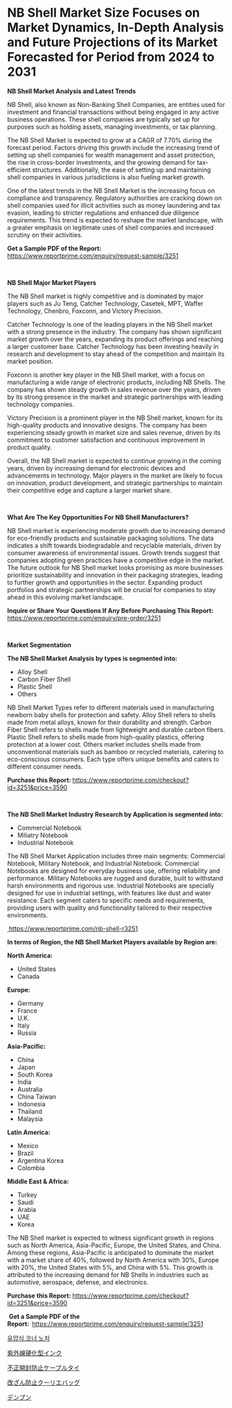 <p><h1>NB Shell Market Size Focuses on Market Dynamics, In-Depth Analysis and Future Projections of its Market Forecasted for Period from 2024 to 2031</h1></p><p><strong>NB Shell Market Analysis and Latest Trends</strong></p>
<p><p>NB Shell, also known as Non-Banking Shell Companies, are entities used for investment and financial transactions without being engaged in any active business operations. These shell companies are typically set up for purposes such as holding assets, managing investments, or tax planning. </p><p>The NB Shell Market is expected to grow at a CAGR of 7.70% during the forecast period. Factors driving this growth include the increasing trend of setting up shell companies for wealth management and asset protection, the rise in cross-border investments, and the growing demand for tax-efficient structures. Additionally, the ease of setting up and maintaining shell companies in various jurisdictions is also fueling market growth.</p><p>One of the latest trends in the NB Shell Market is the increasing focus on compliance and transparency. Regulatory authorities are cracking down on shell companies used for illicit activities such as money laundering and tax evasion, leading to stricter regulations and enhanced due diligence requirements. This trend is expected to reshape the market landscape, with a greater emphasis on legitimate uses of shell companies and increased scrutiny on their activities.</p></p>
<p><strong>Get a Sample PDF of the Report:&nbsp;</strong> <a href="https://www.reportprime.com/enquiry/request-sample/3251">https://www.reportprime.com/enquiry/request-sample/3251</a></p>
<p>&nbsp;</p>
<p><strong>NB Shell Major Market Players</strong></p>
<p><p>The NB Shell market is highly competitive and is dominated by major players such as Ju Teng, Catcher Technology, Casetek, MPT, Waffer Technology, Chenbro, Foxconn, and Victory Precision.</p><p>Catcher Technology is one of the leading players in the NB Shell market with a strong presence in the industry. The company has shown significant market growth over the years, expanding its product offerings and reaching a larger customer base. Catcher Technology has been investing heavily in research and development to stay ahead of the competition and maintain its market position.</p><p>Foxconn is another key player in the NB Shell market, with a focus on manufacturing a wide range of electronic products, including NB Shells. The company has shown steady growth in sales revenue over the years, driven by its strong presence in the market and strategic partnerships with leading technology companies.</p><p>Victory Precision is a prominent player in the NB Shell market, known for its high-quality products and innovative designs. The company has been experiencing steady growth in market size and sales revenue, driven by its commitment to customer satisfaction and continuous improvement in product quality.</p><p>Overall, the NB Shell market is expected to continue growing in the coming years, driven by increasing demand for electronic devices and advancements in technology. Major players in the market are likely to focus on innovation, product development, and strategic partnerships to maintain their competitive edge and capture a larger market share.</p></p>
<p>&nbsp;</p>
<p><strong>What Are The Key Opportunities For NB Shell Manufacturers?</strong></p>
<p><p>NB Shell market is experiencing moderate growth due to increasing demand for eco-friendly products and sustainable packaging solutions. The data indicates a shift towards biodegradable and recyclable materials, driven by consumer awareness of environmental issues. Growth trends suggest that companies adopting green practices have a competitive edge in the market. The future outlook for NB Shell market looks promising as more businesses prioritize sustainability and innovation in their packaging strategies, leading to further growth and opportunities in the sector. Expanding product portfolios and strategic partnerships will be crucial for companies to stay ahead in this evolving market landscape.</p></p>
<p><strong>Inquire or Share Your Questions If Any Before Purchasing This Report:</strong> <a href="https://www.reportprime.com/enquiry/pre-order/3251">https://www.reportprime.com/enquiry/pre-order/3251</a></p>
<p>&nbsp;</p>
<p><strong>Market Segmentation</strong></p>
<p><strong>The NB Shell Market Analysis by types is segmented into:</strong></p>
<p><ul><li>Alloy Shell</li><li>Carbon Fiber Shell</li><li>Plastic Shell</li><li>Others</li></ul></p>
<p><p>NB Shell Market Types refer to different materials used in manufacturing newborn baby shells for protection and safety. Alloy Shell refers to shells made from metal alloys, known for their durability and strength. Carbon Fiber Shell refers to shells made from lightweight and durable carbon fibers. Plastic Shell refers to shells made from high-quality plastics, offering protection at a lower cost. Others market includes shells made from unconventional materials such as bamboo or recycled materials, catering to eco-conscious consumers. Each type offers unique benefits and caters to different consumer needs.</p></p>
<p><strong>Purchase this Report:&nbsp;</strong><a href="https://www.reportprime.com/checkout?id=3251&price=3590">https://www.reportprime.com/checkout?id=3251&price=3590</a></p>
<p>&nbsp;</p>
<p><strong>The NB Shell Market Industry Research by Application is segmented into:</strong></p>
<p><ul><li>Commercial Notebook</li><li>Miliatry Notebook</li><li>Industrial Notebook</li></ul></p>
<p><p>The NB Shell Market Application includes three main segments: Commercial Notebook, Military Notebook, and Industrial Notebook. Commercial Notebooks are designed for everyday business use, offering reliability and performance. Military Notebooks are rugged and durable, built to withstand harsh environments and rigorous use. Industrial Notebooks are specially designed for use in industrial settings, with features like dust and water resistance. Each segment caters to specific needs and requirements, providing users with quality and functionality tailored to their respective environments.</p></p>
<p><a href="https://www.reportprime.com/nb-shell-r3251">&nbsp;https://www.reportprime.com/nb-shell-r3251</a></p>
<p><strong>In terms of Region, the NB Shell Market Players available by Region are:</strong></p>
<p>
    <p> <strong> North America: </strong>
        <ul>
            <li>United States</li>
            <li>Canada</li>
        </ul>
        </p> 
    <p> <strong> Europe: </strong>
        <ul>
            <li>Germany</li>
            <li>France</li>
            <li>U.K.</li>
            <li>Italy</li>
            <li>Russia</li>
        </ul>
        </p> 
    <p> <strong> Asia-Pacific: </strong>
        <ul>
            <li>China</li>
            <li>Japan</li>
            <li>South Korea</li>
            <li>India</li>
            <li>Australia</li>
            <li>China Taiwan</li>
            <li>Indonesia</li>
            <li>Thailand</li>
            <li>Malaysia</li>
        </ul>
        </p> 
    <p> <strong> Latin America: </strong>
        <ul>
            <li>Mexico</li>
            <li>Brazil</li>
            <li>Argentina Korea</li>
            <li>Colombia</li>
        </ul>
        </p> 
    <p> <strong> Middle East & Africa: </strong>
        <ul>
            <li>Turkey</li>
            <li>Saudi</li>
            <li>Arabia</li>
            <li>UAE</li>
            <li>Korea</li>
        </ul>
    </p>
    </p>
<p><p>The NB Shell market is expected to witness significant growth in regions such as North America, Asia-Pacific, Europe, the United States, and China. Among these regions, Asia-Pacific is anticipated to dominate the market with a market share of 40%, followed by North America with 30%, Europe with 20%, the United States with 5%, and China with 5%. This growth is attributed to the increasing demand for NB Shells in industries such as automotive, aerospace, defense, and electronics.</p></p>
<p><strong>Purchase this Report: </strong><a href="https://www.reportprime.com/checkout?id=3251&price=3590">https://www.reportprime.com/checkout?id=3251&price=3590</a></p>
<p>&nbsp;<strong>Get a Sample PDF of the Report:&nbsp;&nbsp;</strong><a href="https://www.reportprime.com/enquiry/request-sample/3251">https://www.reportprime.com/enquiry/request-sample/3251</a></p>
<p><strong></strong></p>
<p><p><a href="https://medium.com/@gladycecarter2022/%EC%88%98%EC%A7%81-%EC%9C%A0%EC%95%95-%EC%BD%94%EB%84%88-%EB%82%AB%EC%B2%98-%EC%8B%9C%EC%9E%A5-%EB%B6%84%EC%84%9D-2024%EB%85%84%EB%B6%80%ED%84%B0-2031%EB%85%84%EA%B9%8C%EC%A7%80%EC%9D%98-%EA%B8%80%EB%A1%9C%EB%B2%8C-%EC%82%B0%EC%97%85-%EC%A0%84%EB%A7%9D-%EB%B0%8F-%EC%98%88%EC%B8%A1-fd8f768ec09b">유압식 코너 노처</a></p><p><a href="https://medium.com/@isabeleterson7845/uv%E7%A1%AC%E5%8C%96%E3%82%A4%E3%83%B3%E3%82%AD%E5%B8%82%E5%A0%B4-2031%E5%B9%B4%E3%81%BE%E3%81%A7%E3%81%AE%E3%83%88%E3%83%AC%E3%83%B3%E3%83%89-%E4%BA%88%E6%B8%AC-%E7%AB%B6%E4%BA%89%E5%88%86%E6%9E%90-ce2de91b4ab8">紫外線硬化型インク</a></p><p><a href="https://github.com/CarlieShields/Market-Research-Report-List-1/blob/main/519730372862.md">不正開封防止ケーブルタイ</a></p><p><a href="https://github.com/HershelKris/Market-Research-Report-List-1/blob/main/897239272863.md">改ざん防止クーリエバッグ</a></p><p><a href="https://medium.com/@laceyzemlak1/%E3%81%A7%E3%82%93%E3%81%B7%E3%82%93%E5%B8%82%E5%A0%B4%E3%81%AE%E8%A6%8F%E6%A8%A1%E3%81%AF-%E3%82%B0%E3%83%AD%E3%83%BC%E3%83%90%E3%83%AB%E7%94%A3%E6%A5%AD%E3%81%AB%E3%81%8A%E3%81%91%E3%82%8B%E6%9C%80%E9%81%A9%E3%81%AA%E3%83%9E%E3%83%BC%E3%82%B1%E3%83%86%E3%82%A3%E3%83%B3%E3%82%B0%E3%83%81%E3%83%A3%E3%83%B3%E3%83%8D%E3%83%AB%E3%82%92%E7%A4%BA%E3%81%97%E3%81%A6%E3%81%84%E3%81%BE%E3%81%99-814b10c36f0c">デンプン</a></p></p>